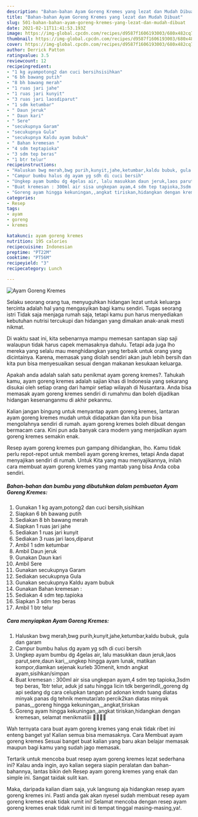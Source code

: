 ```yaml
---
description: "Bahan-bahan Ayam Goreng Kremes yang lezat dan Mudah Dibuat"
title: "Bahan-bahan Ayam Goreng Kremes yang lezat dan Mudah Dibuat"
slug: 501-bahan-bahan-ayam-goreng-kremes-yang-lezat-dan-mudah-dibuat
date: 2021-02-11T11:41:53.193Z
image: https://img-global.cpcdn.com/recipes/d9587f1606193003/680x482cq70/ayam-goreng-kremes-foto-resep-utama.jpg
thumbnail: https://img-global.cpcdn.com/recipes/d9587f1606193003/680x482cq70/ayam-goreng-kremes-foto-resep-utama.jpg
cover: https://img-global.cpcdn.com/recipes/d9587f1606193003/680x482cq70/ayam-goreng-kremes-foto-resep-utama.jpg
author: Derrick Patton
ratingvalue: 3.5
reviewcount: 12
recipeingredient:
- "1 kg ayampotong2 dan cuci bersihsisihkan"
- "6 bh bawang putih"
- "8 bh bawang merah"
- "1 ruas jari jahe"
- "1 ruas jari kunyit"
- "3 ruas jari laosdiparut"
- "1 sdm ketumbar"
- " Daun jeruk"
- " Daun kari"
- " Sere"
- "secukupnya Garam"
- "secukupnya Gula"
- "secukupnya Kaldu ayam bubuk"
- " Bahan kremesan "
- "4 sdm teptapioka"
- "3 sdm tep beras"
- "1 btr telur"
recipeinstructions:
- "Haluskan bwg merah,bwg purih,kunyit,jahe,ketumbar,kaldu bubuk, gula dan garam"
- "Campur bumbu halus dg ayam yg sdh di cuci bersih"
- "Ungkep ayam bumbu dg 4gelas air, lalu masukkan daun jeruk,laos parut,sere,daun kari,,,ungkep hingga ayam lunak, matikan kompor,diamkan sejenak kurleb 30menit, kmdn angkat ayam,sisihkan/simpan"
- "Buat kremesan : 300ml air sisa ungkepan ayam,4 sdm tep tapioka,3sdm tep beras, 1btr telur, aduk jd satu hingga licin tdk bergerindil,,goreng dg api sedang dg cara celupkan tangan pd adonan kmdn tuang diatas minyak panas dg tehnik memutar/ato percik2kan diatas minyak panas,,,goreng hingga kekuningan,,,angkat,tiriskan"
- "Goreng ayam hingga kekuningan,,angkat tiriskan,hidangkan dengan kremesan, selamat menikmatiiii 👏🏻👏🏻"
categories:
- Resep
tags:
- ayam
- goreng
- kremes

katakunci: ayam goreng kremes 
nutrition: 195 calories
recipecuisine: Indonesian
preptime: "PT22M"
cooktime: "PT56M"
recipeyield: "3"
recipecategory: Lunch

---
```



![Ayam Goreng Kremes](https://img-global.cpcdn.com/recipes/d9587f1606193003/680x482cq70/ayam-goreng-kremes-foto-resep-utama.jpg)

Selaku seorang orang tua, menyuguhkan hidangan lezat untuk keluarga tercinta adalah hal yang mengasyikan bagi kamu sendiri. Tugas seorang istri Tidak saja menjaga rumah saja, tetapi kamu pun harus menyediakan kebutuhan nutrisi tercukupi dan hidangan yang dimakan anak-anak mesti nikmat.

Di waktu  saat ini, kita sebenarnya mampu memesan santapan siap saji walaupun tidak harus capek memasaknya dahulu. Tetapi ada juga lho mereka yang selalu mau menghidangkan yang terbaik untuk orang yang dicintainya. Karena, memasak yang diolah sendiri akan jauh lebih bersih dan kita pun bisa menyesuaikan sesuai dengan makanan kesukaan keluarga. 



Apakah anda adalah salah satu penikmat ayam goreng kremes?. Tahukah kamu, ayam goreng kremes adalah sajian khas di Indonesia yang sekarang disukai oleh setiap orang dari hampir setiap wilayah di Nusantara. Anda bisa memasak ayam goreng kremes sendiri di rumahmu dan boleh dijadikan hidangan kesenanganmu di akhir pekanmu.

Kalian jangan bingung untuk menyantap ayam goreng kremes, lantaran ayam goreng kremes mudah untuk didapatkan dan kita pun bisa mengolahnya sendiri di rumah. ayam goreng kremes boleh dibuat dengan bermacam cara. Kini pun ada banyak cara modern yang menjadikan ayam goreng kremes semakin enak.

Resep ayam goreng kremes pun gampang dihidangkan, lho. Kamu tidak perlu repot-repot untuk membeli ayam goreng kremes, tetapi Anda dapat menyajikan sendiri di rumah. Untuk Kita yang mau menyajikannya, inilah cara membuat ayam goreng kremes yang mantab yang bisa Anda coba sendiri.

<!--inarticleads1-->

##### Bahan-bahan dan bumbu yang dibutuhkan dalam pembuatan Ayam Goreng Kremes:

1. Gunakan 1 kg ayam,potong2 dan cuci bersih,sisihkan
1. Siapkan 6 bh bawang putih
1. Sediakan 8 bh bawang merah
1. Siapkan 1 ruas jari jahe
1. Sediakan 1 ruas jari kunyit
1. Sediakan 3 ruas jari laos,diparut
1. Ambil 1 sdm ketumbar
1. Ambil  Daun jeruk
1. Gunakan  Daun kari
1. Ambil  Sere
1. Gunakan secukupnya Garam
1. Sediakan secukupnya Gula
1. Gunakan secukupnya Kaldu ayam bubuk
1. Gunakan  Bahan kremesan :
1. Sediakan 4 sdm tep.tapioka
1. Siapkan 3 sdm tep beras
1. Ambil 1 btr telur




<!--inarticleads2-->

##### Cara menyiapkan Ayam Goreng Kremes:

1. Haluskan bwg merah,bwg purih,kunyit,jahe,ketumbar,kaldu bubuk, gula dan garam
1. Campur bumbu halus dg ayam yg sdh di cuci bersih
1. Ungkep ayam bumbu dg 4gelas air, lalu masukkan daun jeruk,laos parut,sere,daun kari,,,ungkep hingga ayam lunak, matikan kompor,diamkan sejenak kurleb 30menit, kmdn angkat ayam,sisihkan/simpan
1. Buat kremesan : 300ml air sisa ungkepan ayam,4 sdm tep tapioka,3sdm tep beras, 1btr telur, aduk jd satu hingga licin tdk bergerindil,,goreng dg api sedang dg cara celupkan tangan pd adonan kmdn tuang diatas minyak panas dg tehnik memutar/ato percik2kan diatas minyak panas,,,goreng hingga kekuningan,,,angkat,tiriskan
1. Goreng ayam hingga kekuningan,,angkat tiriskan,hidangkan dengan kremesan, selamat menikmatiiii 👏🏻👏🏻




Wah ternyata cara buat ayam goreng kremes yang enak tidak ribet ini enteng banget ya! Kalian semua bisa memasaknya. Cara Membuat ayam goreng kremes Sesuai banget buat kalian yang baru akan belajar memasak maupun bagi kamu yang sudah jago memasak.

Tertarik untuk mencoba buat resep ayam goreng kremes lezat sederhana ini? Kalau anda ingin, ayo kalian segera siapin peralatan dan bahan-bahannya, lantas bikin deh Resep ayam goreng kremes yang enak dan simple ini. Sangat taidak sulit kan. 

Maka, daripada kalian diam saja, yuk langsung aja hidangkan resep ayam goreng kremes ini. Pasti anda gak akan nyesel sudah membuat resep ayam goreng kremes enak tidak rumit ini! Selamat mencoba dengan resep ayam goreng kremes enak tidak rumit ini di tempat tinggal masing-masing,ya!.

